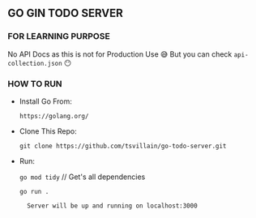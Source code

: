 ## GO GIN TODO SERVER
### FOR LEARNING PURPOSE

No API Docs as this is not for Production Use 😅
But you can check `api-collection.json` 😶

### HOW TO RUN

- Install Go From: 

    `https://golang.org/`

- Clone This Repo:

    `git clone https://github.com/tsvillain/go-todo-server.git`

- Run:
    
    `go mod tidy` // Get's all dependencies
    
    `go run .`

        Server will be up and running on localhost:3000
